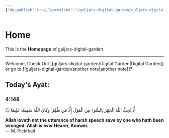 ```yaml
---
{"dg-publish":true,"permalink":"/guljars-digital-garden/guljars-digital-garden-home/","tags":["gardenEntry"]}
---
```


# Home
This is the **Homepage** of guljars-digital-garden
___
Welcome, Check Out [[guljars-digital-garden/Digital Garden\|Digital Garden]] or go to [[guljars-digital-garden/another note\|another note]]? 

## Today's Ayat:
### 4:148

۞ لَّا يُحِبُّ ٱللَّهُ ٱلْجَهْرَ بِٱلسُّوٓءِ مِنَ ٱلْقَوْلِ إِلَّا مَن ظُلِمَ ۚ وَكَانَ ٱللَّهُ سَمِيعًا عَلِيمًا

__Allah loveth not the utterance of harsh speech save by one who hath been wronged. Allah is ever Hearer, Knower.__  
— M. Pickthall
